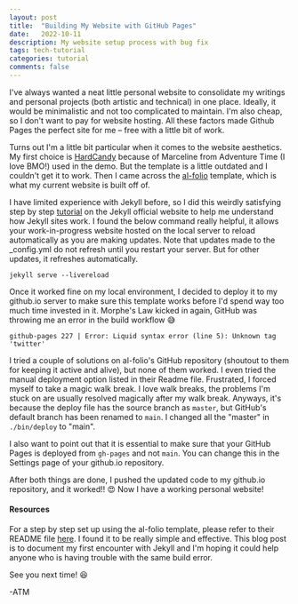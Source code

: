 ```yaml
---
layout: post
title:  "Building My Website with GitHub Pages"
date:   2022-10-11
description: My website setup process with bug fix
tags: tech-tutorial
categories: tutorial
comments: false
---
```


I've always wanted a neat little personal website to consolidate my writings and personal projects (both artistic and technical) in one place. Ideally, it would be minimalistic and not too complicated to maintain. I'm also cheap, so I don't want to pay for website hosting. All these factors made Github Pages the perfect site for me – free with a little bit of work. 

Turns out I'm a little bit particular when it comes to the website aesthetics. My first choice is [HardCandy](https://github.com/xukimseven/HardCandy-Jekyll) because of Marceline from Adventure Time (I love BMO!) used in the demo. But the template is a little outdated and I couldn't get it to work. Then I came across the [al-folio](https://github.com/alshedivat/al-folio) template, which is what my current website is built off of. 

I have limited experience with Jekyll before, so I did this weirdly satisfying step by step [tutorial](https://jekyllrb.com/docs/step-by-step/01-setup/) on the Jekyll official website to help me understand how Jekyll sites work. I found the below command really helpful, it allows your work-in-progress website hosted on the local server to reload automatically as you are making updates. Note that updates made to the _config.yml do not refresh until you restart your server. But for other updates, it refreshes automatically.
```
jekyll serve --livereload
```

Once it worked fine on my local environment, I decided to deploy it to my github.io server to make sure this template works before I'd spend way too much time invested in it. Morphe's Law kicked in again, GitHub was throwing me an error in the build workflow :sweat_smile:

```
github-pages 227 | Error: Liquid syntax error (line 5): Unknown tag 'twitter'
```
I tried a couple of solutions on al-folio's GitHub repository (shoutout to them for keeping it active and alive), but none of them worked. I even tried the manual deployment option listed in their Readme file. Frustrated, I forced myself to take a magic walk break. I love walk breaks, the problems I'm stuck on are usually resolved magically after my walk break. Anyways, it's because the deploy file has the source branch as ```master```, but GitHub's default branch has been renamed to ```main```. I changed all the "master" in ```./bin/deploy``` to "main".

I also want to point out that it is essential to make sure that your GitHub Pages is deployed from ```gh-pages``` and not ```main```. You can change this in the Settings page of your github.io repository. 

After both things are done, I pushed the updated code to my github.io repository, and it worked!! :heart_eyes: Now I have a working personal website!

#### Resources

For a step by step set up using the al-folio template, please refer to their README file [here](https://github.com/alshedivat/al-folio). I found it to be really simple and effective. This blog post is to document my first encounter with Jekyll and I'm hoping it could help anyone who is having trouble with the same build error. 

See you next time! :laughing:

-ATM

